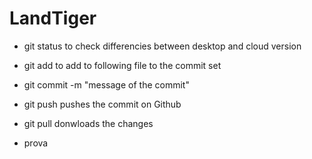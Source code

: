 # LandTiger
- git status to check differencies between desktop and cloud version
- git add to add to following file to the commit set
- git commit -m "message of the commit"
- git push pushes the commit on Github
- git pull donwloads the changes 



- prova
